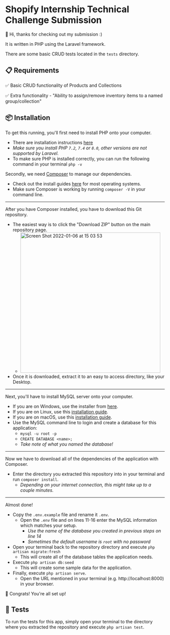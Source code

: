 # Shopify Internship Technical Challenge Submission

👋 Hi, thanks for checking out my submission :)

It is written in PHP using the Laravel framework.

There are some basic CRUD tests located in the `tests` directory.

## :clipboard: Requirements
:white_check_mark: Basic CRUD functionality of Products and Collections

:white_check_mark: Extra functionality
    - "Ability to assign/remove inventory items to a named group/collection"

## :package: Installation
To get this running, you'll first need to install PHP onto your computer.
- There are installation instructions [here](https://www.php.net/manual/en/install.php)
- *Make sure you install PHP `7.2`, `7.4` or `8.0`, other versions are not supported by Laravel.*
- To make sure PHP is installed correctly, you can run the following command in your terminal `php -v`

Secondly, we need [Composer](https://getcomposer.org) to manage our dependencies.
- Check out the install guides [here](https://getcomposer.org/doc/00-intro.md) for most operating systems.
- Make sure Composer is working by running `composer -V` in your command line.
---

After you have Composer installed, you have to download this Git repository.
- The easiest way is to click the "Download ZIP" button on the main repository page.
    - <img width="442" alt="Screen Shot 2022-01-06 at 15 03 53" src="https://user-images.githubusercontent.com/26070412/148464758-1a5c079f-c58b-42d4-b9c1-6282ab088ad3.png">
- Once it is downloaded, extract it to an easy to access directory, like your Desktop.
---

Next, you'll have to install MySQL server onto your computer.
- If you are on Windows, use the installer from [here](https://dev.mysql.com/downloads/installer/).
- If you are on Linux, use this [installation guide](https://dev.mysql.com/doc/mysql-shell/8.0/en/mysql-shell-install-linux-quick.html).
- If you are on macOS, use this [installation guide](https://dev.mysql.com/doc/refman/8.0/en/macos-installation-pkg.html).
- Use the MySQL command line to login and create a database for this application:
    - `mysql -u root -p`
    - `CREATE DATABASE <name>;`
    - *Take note of what you named the database!*
---

Now we have to download all of the dependencies of the application with Composer.
- Enter the directory you extracted this repository into in your terminal and run `composer install`.
    - *Depending on your internet connection, this might take up to a couple minutes.*
---

Almost done!
- Copy the `.env.example` file and rename it `.env`.
    - Open the `.env` file and on lines 11-16 enter the MySQL information which matches your setup.
        - *Use the name of the database you created in previous steps on line 14*
        - *Sometimes the default username is `root` with no password*
- Open your terminal back to the repository directory and execute `php artisan migrate:fresh`
    - This will create all of the database tables the application needs.
- Execute `php artisan db:seed`
  - This will create some sample data for the application.
- Finally, execute `php artisan serve`.
  - Open the URL mentioned in your terminal (e.g. http://localhost:8000) in your browser.

🎉 Congrats! You're all set up!

## :test_tube: Tests
To run the tests for this app, simply open your terminal to the directory where you extracted the repository and execute `php artisan test`.

